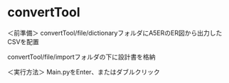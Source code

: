 # convertTool

＜前準備＞
convertTool/file/dictionaryフォルダにA5ERのER図から出力したCSVを配置

convertTool/file/importフォルダの下に設計書を格納

＜実行方法＞
Main.pyをEnter、またはダブルクリック